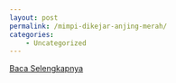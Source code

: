```yaml
---
layout: post
permalink: /mimpi-dikejar-anjing-merah/
categories:
    - Uncategorized
---
```


[Baca Selengkapnya](/01)
